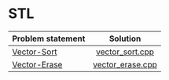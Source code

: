 # STL

| Problem statement |       Solution       |
|:------------------|:--------------------:|
| [Vector-Sort][]   | [vector_sort.cpp][]  |
| [Vector-Erase][]  | [vector_erase.cpp][] |

[Vector-Sort]:  https://www.hackerrank.com/challenges/vector-sort
[Vector-Erase]: https://www.hackerrank.com/challenges/vector-erase

[vector_sort.cpp]:  vector_sort.cpp
[vector_erase.cpp]: vector_erase.cpp
